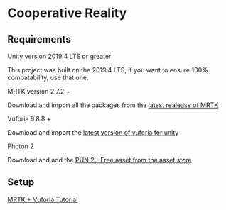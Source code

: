 # Cooperative Reality

## Requirements

Unity version 2019.4 LTS or greater

This project was built on the 2019.4 LTS, if you want to ensure 100% compatability, use that one.

MRTK version 2.7.2 +

Download and import all the packages from the [latest realease of MRTK](https://github.com/microsoft/MixedRealityToolkit-Unity/releases)

Vuforia 9.8.8 +

Download and import the [latest version of vuforia for unity](https://developer.vuforia.com/downloads/SDK)

Photon 2

Download and add the [PUN 2 - Free asset from the asset store](https://assetstore.unity.com/packages/tools/network/pun-2-free-119922)

## Setup

[MRTK + Vuforia Tutorial](https://library.vuforia.com/articles/Solution/Working-with-the-HoloLens-sample-in-Unity.html)
